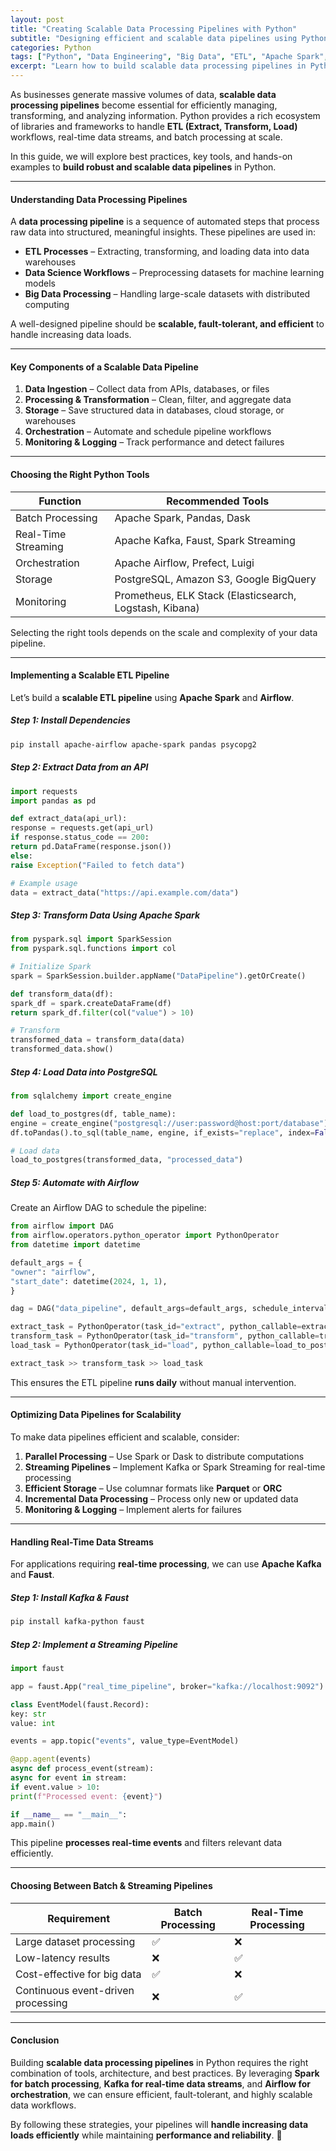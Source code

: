 ```yaml
---
layout: post
title: "Creating Scalable Data Processing Pipelines with Python"
subtitle: "Designing efficient and scalable data pipelines using Python"
categories: Python
tags: ["Python", "Data Engineering", "Big Data", "ETL", "Apache Spark", "Pipeline Optimization"]
excerpt: "Learn how to build scalable data processing pipelines in Python using efficient ETL strategies, distributed computing, and workflow orchestration."
---
```




As businesses generate massive volumes of data, **scalable data processing pipelines** become essential for efficiently managing, transforming, and analyzing information. Python provides a rich ecosystem of libraries and frameworks to handle **ETL (Extract, Transform, Load)** workflows, real-time data streams, and batch processing at scale.

In this guide, we will explore best practices, key tools, and hands-on examples to **build robust and scalable data pipelines** in Python.

---

#### Understanding Data Processing Pipelines

A **data processing pipeline** is a sequence of automated steps that process raw data into structured, meaningful insights. These pipelines are used in:

- **ETL Processes** – Extracting, transforming, and loading data into data warehouses
- **Data Science Workflows** – Preprocessing datasets for machine learning models
- **Big Data Processing** – Handling large-scale datasets with distributed computing

A well-designed pipeline should be **scalable, fault-tolerant, and efficient** to handle increasing data loads.

---

#### Key Components of a Scalable Data Pipeline

1. **Data Ingestion** – Collect data from APIs, databases, or files
2. **Processing & Transformation** – Clean, filter, and aggregate data
3. **Storage** – Save structured data in databases, cloud storage, or warehouses
4. **Orchestration** – Automate and schedule pipeline workflows
5. **Monitoring & Logging** – Track performance and detect failures

---

#### Choosing the Right Python Tools

| Function | Recommended Tools |  
|----------|------------------|  
| Batch Processing | Apache Spark, Pandas, Dask |  
| Real-Time Streaming | Apache Kafka, Faust, Spark Streaming |  
| Orchestration | Apache Airflow, Prefect, Luigi |  
| Storage | PostgreSQL, Amazon S3, Google BigQuery |  
| Monitoring | Prometheus, ELK Stack (Elasticsearch, Logstash, Kibana) |  

Selecting the right tools depends on the scale and complexity of your data pipeline.

---

#### Implementing a Scalable ETL Pipeline

Let’s build a **scalable ETL pipeline** using **Apache Spark** and **Airflow**.

##### Step 1: Install Dependencies

```bash  
pip install apache-airflow apache-spark pandas psycopg2  
```

##### Step 2: Extract Data from an API

```python  
import requests  
import pandas as pd

def extract_data(api_url):  
response = requests.get(api_url)  
if response.status_code == 200:  
return pd.DataFrame(response.json())  
else:  
raise Exception("Failed to fetch data")

# Example usage
data = extract_data("https://api.example.com/data")  
```

##### Step 3: Transform Data Using Apache Spark

```python  
from pyspark.sql import SparkSession  
from pyspark.sql.functions import col

# Initialize Spark
spark = SparkSession.builder.appName("DataPipeline").getOrCreate()

def transform_data(df):  
spark_df = spark.createDataFrame(df)  
return spark_df.filter(col("value") > 10)

# Transform
transformed_data = transform_data(data)  
transformed_data.show()  
```

##### Step 4: Load Data into PostgreSQL

```python  
from sqlalchemy import create_engine

def load_to_postgres(df, table_name):  
engine = create_engine("postgresql://user:password@host:port/database")  
df.toPandas().to_sql(table_name, engine, if_exists="replace", index=False)

# Load data
load_to_postgres(transformed_data, "processed_data")  
```

##### Step 5: Automate with Airflow

Create an Airflow DAG to schedule the pipeline:

```python  
from airflow import DAG  
from airflow.operators.python_operator import PythonOperator  
from datetime import datetime

default_args = {  
"owner": "airflow",  
"start_date": datetime(2024, 1, 1),  
}

dag = DAG("data_pipeline", default_args=default_args, schedule_interval="@daily")

extract_task = PythonOperator(task_id="extract", python_callable=extract_data, dag=dag)  
transform_task = PythonOperator(task_id="transform", python_callable=transform_data, dag=dag)  
load_task = PythonOperator(task_id="load", python_callable=load_to_postgres, dag=dag)

extract_task >> transform_task >> load_task  
```

This ensures the ETL pipeline **runs daily** without manual intervention.

---

#### Optimizing Data Pipelines for Scalability

To make data pipelines efficient and scalable, consider:

1. **Parallel Processing** – Use Spark or Dask to distribute computations
2. **Streaming Pipelines** – Implement Kafka or Spark Streaming for real-time processing
3. **Efficient Storage** – Use columnar formats like **Parquet** or **ORC**
4. **Incremental Data Processing** – Process only new or updated data
5. **Monitoring & Logging** – Implement alerts for failures

---

#### Handling Real-Time Data Streams

For applications requiring **real-time processing**, we can use **Apache Kafka** and **Faust**.

##### Step 1: Install Kafka & Faust

```bash  
pip install kafka-python faust  
```

##### Step 2: Implement a Streaming Pipeline

```python  
import faust

app = faust.App("real_time_pipeline", broker="kafka://localhost:9092")

class EventModel(faust.Record):  
key: str  
value: int

events = app.topic("events", value_type=EventModel)

@app.agent(events)  
async def process_event(stream):  
async for event in stream:  
if event.value > 10:  
print(f"Processed event: {event}")

if __name__ == "__main__":  
app.main()  
```

This pipeline **processes real-time events** and filters relevant data efficiently.

---

#### Choosing Between Batch & Streaming Pipelines

| Requirement | Batch Processing | Real-Time Processing |  
|------------|-----------------|----------------------|  
| Large dataset processing | ✅ | ❌ |  
| Low-latency results | ❌ | ✅ |  
| Cost-effective for big data | ✅ | ❌ |  
| Continuous event-driven processing | ❌ | ✅ |  

---

#### Conclusion

Building **scalable data processing pipelines** in Python requires the right combination of tools, architecture, and best practices. By leveraging **Spark for batch processing**, **Kafka for real-time data streams**, and **Airflow for orchestration**, we can ensure efficient, fault-tolerant, and highly scalable data workflows.

By following these strategies, your pipelines will **handle increasing data loads efficiently** while maintaining **performance and reliability**. 🚀  
